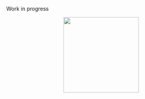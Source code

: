 Work in progress 

<p align="center">
<img src="https://user-images.githubusercontent.com/96174269/212474363-b956e6ec-749e-4c50-a2ce-bedbbd7f3c22.png" width="200">
</p>

